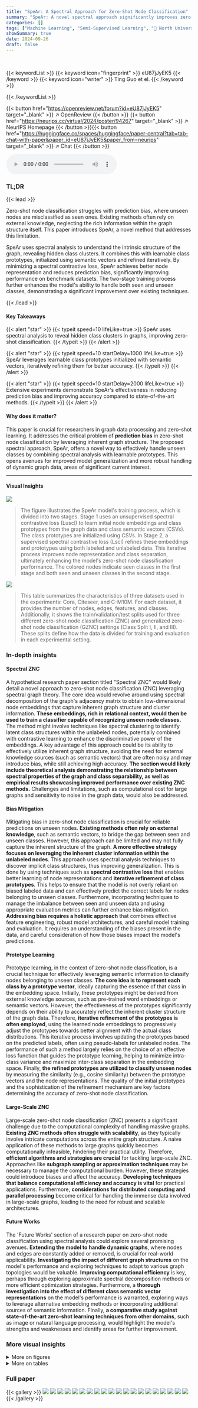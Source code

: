 ```yaml
---
title: "SpeAr: A Spectral Approach for Zero-Shot Node Classification"
summary: "SpeAr: A novel spectral approach significantly improves zero-shot node classification by using inherent graph structure to reduce prediction bias and effectively identifying unseen node classes."
categories: []
tags: ["Machine Learning", "Semi-Supervised Learning", "🏢 North University of China",]
showSummary: true
date: 2024-09-26
draft: false
---
```


<br>

{{< keywordList >}}
{{< keyword icon="fingerprint" >}} eU87jJyEK5 {{< /keyword >}}
{{< keyword icon="writer" >}} Ting Guo et el. {{< /keyword >}}
 
{{< /keywordList >}}

{{< button href="https://openreview.net/forum?id=eU87jJyEK5" target="_blank" >}}
↗ OpenReview
{{< /button >}}
{{< button href="https://neurips.cc/virtual/2024/poster/94267" target="_blank" >}}
↗ NeurIPS Homepage
{{< /button >}}{{< button href="https://huggingface.co/spaces/huggingface/paper-central?tab=tab-chat-with-paper&paper_id=eU87jJyEK5&paper_from=neurips" target="_blank" >}}
↗ Chat
{{< /button >}}



<audio controls>
    <source src="https://ai-paper-reviewer.com/eU87jJyEK5/podcast.wav" type="audio/wav">
    Your browser does not support the audio element.
</audio>


### TL;DR


{{< lead >}}

Zero-shot node classification struggles with prediction bias, where unseen nodes are misclassified as seen ones. Existing methods often rely on external knowledge, neglecting the rich information within the graph structure itself. This paper introduces SpeAr, a novel method that addresses this limitation. 

SpeAr uses spectral analysis to understand the intrinsic structure of the graph, revealing hidden class clusters. It combines this with learnable class prototypes, initialized using semantic vectors and refined iteratively.  By minimizing a spectral contrastive loss, SpeAr achieves better node representation and reduces prediction bias, significantly improving performance on benchmark datasets.  The two-stage training process further enhances the model's ability to handle both seen and unseen classes, demonstrating a significant improvement over existing techniques.

{{< /lead >}}


#### Key Takeaways

{{< alert "star" >}}
{{< typeit speed=10 lifeLike=true >}} SpeAr uses spectral analysis to reveal hidden class clusters in graphs, improving zero-shot classification. {{< /typeit >}}
{{< /alert >}}

{{< alert "star" >}}
{{< typeit speed=10 startDelay=1000 lifeLike=true >}} SpeAr leverages learnable class prototypes initialized with semantic vectors, iteratively refining them for better accuracy. {{< /typeit >}}
{{< /alert >}}

{{< alert "star" >}}
{{< typeit speed=10 startDelay=2000 lifeLike=true >}} Extensive experiments demonstrate SpeAr's effectiveness in reducing prediction bias and improving accuracy compared to state-of-the-art methods. {{< /typeit >}}
{{< /alert >}}

#### Why does it matter?
This paper is crucial for researchers in graph data processing and zero-shot learning.  It addresses the critical problem of **prediction bias** in zero-shot node classification by leveraging inherent graph structure. The proposed spectral approach, SpeAr, offers a novel way to effectively handle unseen classes by combining spectral analysis with learnable prototypes. This opens avenues for improved model generalization and more robust handling of dynamic graph data, areas of significant current interest.

------
#### Visual Insights



![](https://ai-paper-reviewer.com/eU87jJyEK5/figures_5_1.jpg)

> The figure illustrates the SpeAr model's training process, which is divided into two stages. Stage 1 uses an unsupervised spectral contrastive loss (Luscl) to learn initial node embeddings and class prototypes from the graph data and class semantic vectors (CSVs).  The class prototypes are initialized using CSVs. In Stage 2, a supervised spectral contrastive loss (Lscl) refines these embeddings and prototypes using both labeled and unlabeled data. This iterative process improves node representation and class separation, ultimately enhancing the model's zero-shot node classification performance.  The colored nodes indicate seen classes in the first stage and both seen and unseen classes in the second stage.





![](https://ai-paper-reviewer.com/eU87jJyEK5/tables_6_1.jpg)

> This table summarizes the characteristics of three datasets used in the experiments: Cora, Citeseer, and C-M10M. For each dataset, it provides the number of nodes, edges, features, and classes.  Additionally, it shows the train/validation/test splits used for three different zero-shot node classification (ZNC) and generalized zero-shot node classification (GZNC) settings (Class Split I, II, and III). These splits define how the data is divided for training and evaluation in each experimental setting.





### In-depth insights


#### Spectral ZNC
A hypothetical research paper section titled "Spectral ZNC" would likely detail a novel approach to zero-shot node classification (ZNC) leveraging spectral graph theory.  The core idea would revolve around using spectral decomposition of the graph's adjacency matrix to obtain low-dimensional node embeddings that capture inherent graph structure and cluster information. **These embeddings, rich in relational context, would then be used to train a classifier capable of recognizing unseen node classes.**  The method might involve techniques like spectral clustering to identify latent class structures within the unlabeled nodes, potentially combined with contrastive learning to enhance the discriminative power of the embeddings.  A key advantage of this approach could be its ability to effectively utilize inherent graph structure, avoiding the need for external knowledge sources (such as semantic vectors) that are often noisy and may introduce bias, while still achieving high accuracy. **The section would likely include theoretical analysis demonstrating the relationship between spectral properties of the graph and class separability, as well as empirical results showcasing improved performance over existing ZNC methods.** Challenges and limitations, such as computational cost for large graphs and sensitivity to noise in the graph data, would also be addressed.

#### Bias Mitigation
Mitigating bias in zero-shot node classification is crucial for reliable predictions on unseen nodes.  **Existing methods often rely on external knowledge**, such as semantic vectors, to bridge the gap between seen and unseen classes. However, this approach can be limited and may not fully capture the inherent structure of the graph.  **A more effective strategy focuses on leveraging the inherent cluster information within the unlabeled nodes**. This approach uses spectral analysis techniques to discover implicit class structures, thus improving generalization. This is done by using techniques such as **spectral contrastive loss** that enables better learning of node representations and **iterative refinement of class prototypes**. This helps to ensure that the model is not overly reliant on biased labeled data and can effectively predict the correct labels for nodes belonging to unseen classes.  Furthermore, incorporating techniques to manage the imbalance between seen and unseen data and using appropriate evaluation metrics can further enhance bias mitigation.  **Addressing bias requires a holistic approach** that combines effective feature engineering, robust model architectures, and careful model training and evaluation.  It requires an understanding of the biases present in the data, and careful consideration of how those biases impact the model's predictions.

#### Prototype Learning
Prototype learning, in the context of zero-shot node classification, is a crucial technique for effectively leveraging semantic information to classify nodes belonging to unseen classes.  **The core idea is to represent each class by a prototype vector**, ideally capturing the essence of that class in the embedding space.  Initially, these prototypes might be derived from external knowledge sources, such as pre-trained word embeddings or semantic vectors. However, the effectiveness of the prototypes significantly depends on their ability to accurately reflect the inherent cluster structure of the graph data.  Therefore, **iterative refinement of the prototypes is often employed**, using the learned node embeddings to progressively adjust the prototypes towards better alignment with the actual class distributions.  This iterative process involves updating the prototypes based on the predicted labels, often using pseudo-labels for unlabeled nodes. The performance of such a method largely relies on the choice of an effective loss function that guides the prototype learning, helping to minimize intra-class variance and maximize inter-class separation in the embedding space.  Finally, **the refined prototypes are utilized to classify unseen nodes** by measuring the similarity (e.g., cosine similarity) between the prototype vectors and the node representations. The quality of the initial prototypes and the sophistication of the refinement mechanism are key factors determining the accuracy of zero-shot node classification.

#### Large-Scale ZNC
Large-scale zero-shot node classification (ZNC) presents a significant challenge due to the computational complexity of handling massive graphs.  **Existing ZNC methods often struggle with scalability**, as they typically involve intricate computations across the entire graph structure.  A naive application of these methods to large graphs quickly becomes computationally infeasible, hindering their practical utility.  Therefore, **efficient algorithms and strategies are crucial** for tackling large-scale ZNC.  Approaches like **subgraph sampling or approximation techniques** may be necessary to manage the computational burden.  However, these strategies could introduce biases and affect the accuracy.  **Developing techniques that balance computational efficiency and accuracy is vital** for practical applications. Furthermore, **considerations for distributed computing and parallel processing** become critical for handling the immense data involved in large-scale graphs, leading to the need for robust and scalable architectures.

#### Future Works
The 'Future Works' section of a research paper on zero-shot node classification using spectral analysis could explore several promising avenues.  **Extending the model to handle dynamic graphs**, where nodes and edges are constantly added or removed, is crucial for real-world applicability.  **Investigating the impact of different graph structures** on the model's performance and exploring techniques to adapt to various graph topologies would be valuable. **Improving computational efficiency** is key, perhaps through exploring approximate spectral decomposition methods or more efficient optimization strategies.  Furthermore, a **thorough investigation into the effect of different class semantic vector representations** on the model's performance is warranted, exploring ways to leverage alternative embedding methods or incorporating additional sources of semantic information. Finally, **a comparative study against state-of-the-art zero-shot learning techniques from other domains**, such as image or natural language processing, would highlight the model's strengths and weaknesses and identify areas for further improvement.


### More visual insights

<details>
<summary>More on figures
</summary>


![](https://ai-paper-reviewer.com/eU87jJyEK5/figures_7_1.jpg)

> The figure illustrates the two-stage training process of the SpeAr model. Stage 1 involves unsupervised spectral contrastive loss (Luscl) to initialize class prototypes using semantic vectors (CSVs).  The graph neural network (GNN) generates node embeddings.  Stage 2 uses supervised spectral contrastive loss (Lscl) to refine class prototypes iteratively based on updated node embeddings, leading to improved classification accuracy.  The figure shows the flow of information and the processes of initialization and update steps of the two stages.  Different colors of nodes indicate different node states. 


![](https://ai-paper-reviewer.com/eU87jJyEK5/figures_8_1.jpg)

> This figure shows the impact of parameters α and β on the classification accuracy across three different datasets: Cora, Citeseer, and C-M10M.  Each subplot represents a dataset. The x-axis represents the value of α, and the y-axis represents the value of β. The height of each bar represents the classification accuracy achieved with the given parameter combination. The visualization helps to understand the relative contribution of labeled and unlabeled samples in the spectral contrastive loss function (Lscl).


![](https://ai-paper-reviewer.com/eU87jJyEK5/figures_8_2.jpg)

> The radar chart visualizes the performance of different zero-shot node classification models (DGPN, DBiGCN, and SpeAr) across various categories, showcasing SpeAr's superior ability to mitigate prediction bias by achieving higher recall in multiple categories compared to other models.


![](https://ai-paper-reviewer.com/eU87jJyEK5/figures_14_1.jpg)

> This figure compares the performance of three different zero-shot node classification methods (DGPN, DBIGCN, and SpeAr) on the Citeseer dataset. Each radar chart visualizes the recall (a measure of how well the model identifies nodes belonging to a specific class) for three different classes: Artificial Intelligence, Human-Computer Interaction, and Database. The SpeAr model exhibits substantially better recall across all three classes, particularly for classes with low recall in other methods (Artificial Intelligence and Human-Computer Interaction).  This demonstrates the model's improved ability to correctly classify nodes from unseen classes and to mitigate prediction bias.


</details>




<details>
<summary>More on tables
</summary>


![](https://ai-paper-reviewer.com/eU87jJyEK5/tables_6_2.jpg)
> This table presents the zero-shot node classification accuracy results for different models on three benchmark datasets (Cora, Citeseer, and C-M10M).  Two class split scenarios are shown: Class Split I (a small number of labeled nodes) and Class Split II (a larger number of labeled nodes).  The table compares the accuracy of SpeAr (the proposed method) to several baseline methods, highlighting the improvement achieved by SpeAr in both scenarios.

![](https://ai-paper-reviewer.com/eU87jJyEK5/tables_7_1.jpg)
> This table presents the results of generalized zero-shot node classification experiments on three datasets (Cora, Citeseer, and C-M10M). The table compares the performance of three different methods: DGPN, DBIGCN, and SpeAr (the proposed method). For each method, the table reports the classification accuracy for both seen and unseen classes, as well as the overall harmonic mean (H) of these accuracies. The harmonic mean provides a balanced measure of performance across seen and unseen classes, which is particularly important in the context of zero-shot learning where the goal is to generalize to unseen data.

![](https://ai-paper-reviewer.com/eU87jJyEK5/tables_13_1.jpg)
> This table presents the results of a comparative performance analysis between three existing zero-shot node classification methods (DGPN, DBIGCN, and GraphCEN) and the proposed SpeAr method. The comparison is performed on the large-scale Ogbn-arxiv dataset using two different data splits (Class Split I and Class Split II).  The results show the classification accuracy (%) achieved by each method on both data splits. The table highlights SpeAr's superior performance compared to the existing methods.

![](https://ai-paper-reviewer.com/eU87jJyEK5/tables_14_1.jpg)
> This table compares the performance of various zero-shot node classification models (DAP, ESZSL, ZS-GCN, WDVSc, Hyperbolic-ZSL, DGPN, DBIGCN, and SpeAr) across three datasets (Cora, Citeseer, and C-M10M) using different class semantic vectors (CSVs).  It shows the classification accuracy for both TEXT-based and LABEL-based CSVs and calculates the decline rate when switching from TEXT-based to LABEL-based CSVs. The table highlights the effectiveness of SpeAr in achieving high accuracy across datasets, especially with TEXT-based CSVs.  The decline rate suggests the impact of different semantic representations on model performance.

</details>




### Full paper

{{< gallery >}}
<img src="https://ai-paper-reviewer.com/eU87jJyEK5/1.png" class="grid-w50 md:grid-w33 xl:grid-w25" />
<img src="https://ai-paper-reviewer.com/eU87jJyEK5/2.png" class="grid-w50 md:grid-w33 xl:grid-w25" />
<img src="https://ai-paper-reviewer.com/eU87jJyEK5/3.png" class="grid-w50 md:grid-w33 xl:grid-w25" />
<img src="https://ai-paper-reviewer.com/eU87jJyEK5/4.png" class="grid-w50 md:grid-w33 xl:grid-w25" />
<img src="https://ai-paper-reviewer.com/eU87jJyEK5/5.png" class="grid-w50 md:grid-w33 xl:grid-w25" />
<img src="https://ai-paper-reviewer.com/eU87jJyEK5/6.png" class="grid-w50 md:grid-w33 xl:grid-w25" />
<img src="https://ai-paper-reviewer.com/eU87jJyEK5/7.png" class="grid-w50 md:grid-w33 xl:grid-w25" />
<img src="https://ai-paper-reviewer.com/eU87jJyEK5/8.png" class="grid-w50 md:grid-w33 xl:grid-w25" />
<img src="https://ai-paper-reviewer.com/eU87jJyEK5/9.png" class="grid-w50 md:grid-w33 xl:grid-w25" />
<img src="https://ai-paper-reviewer.com/eU87jJyEK5/10.png" class="grid-w50 md:grid-w33 xl:grid-w25" />
<img src="https://ai-paper-reviewer.com/eU87jJyEK5/11.png" class="grid-w50 md:grid-w33 xl:grid-w25" />
<img src="https://ai-paper-reviewer.com/eU87jJyEK5/12.png" class="grid-w50 md:grid-w33 xl:grid-w25" />
<img src="https://ai-paper-reviewer.com/eU87jJyEK5/13.png" class="grid-w50 md:grid-w33 xl:grid-w25" />
<img src="https://ai-paper-reviewer.com/eU87jJyEK5/14.png" class="grid-w50 md:grid-w33 xl:grid-w25" />
<img src="https://ai-paper-reviewer.com/eU87jJyEK5/15.png" class="grid-w50 md:grid-w33 xl:grid-w25" />
<img src="https://ai-paper-reviewer.com/eU87jJyEK5/16.png" class="grid-w50 md:grid-w33 xl:grid-w25" />
<img src="https://ai-paper-reviewer.com/eU87jJyEK5/17.png" class="grid-w50 md:grid-w33 xl:grid-w25" />
<img src="https://ai-paper-reviewer.com/eU87jJyEK5/18.png" class="grid-w50 md:grid-w33 xl:grid-w25" />
<img src="https://ai-paper-reviewer.com/eU87jJyEK5/19.png" class="grid-w50 md:grid-w33 xl:grid-w25" />
<img src="https://ai-paper-reviewer.com/eU87jJyEK5/20.png" class="grid-w50 md:grid-w33 xl:grid-w25" />
{{< /gallery >}}